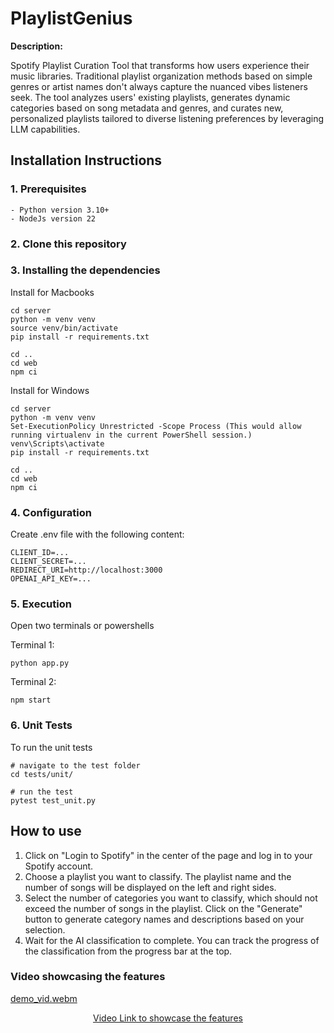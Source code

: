 # PlaylistGenius
**Description:** 

Spotify Playlist Curation Tool that transforms how users experience their music libraries. 
Traditional playlist organization methods based on simple genres or artist names don't always capture the nuanced vibes listeners seek.
The tool analyzes users' existing playlists, generates dynamic categories based on song metadata and genres, and curates new, personalized playlists tailored to diverse listening preferences by leveraging LLM capabilities.


## Installation Instructions

### 1. **Prerequisites**
    - Python version 3.10+
    - NodeJs version 22

### 2. **Clone this repository**

### 3. **Installing the dependencies**

Install for Macbooks 
```
cd server
python -m venv venv
source venv/bin/activate
pip install -r requirements.txt

cd ..
cd web
npm ci

```
Install for Windows 

```
cd server
python -m venv venv
Set-ExecutionPolicy Unrestricted -Scope Process (This would allow running virtualenv in the current PowerShell session.)
venv\Scripts\activate
pip install -r requirements.txt

cd ..
cd web
npm ci
```
### 4. **Configuration**

Create .env file with the following content:
```
CLIENT_ID=...
CLIENT_SECRET=...
REDIRECT_URI=http://localhost:3000
OPENAI_API_KEY=...
```

### 5. **Execution**

Open two terminals or powershells

Terminal 1:
```
python app.py
```
Terminal 2:
```
npm start
```


### 6. **Unit Tests**

To run the unit tests 
```
# navigate to the test folder 
cd tests/unit/

# run the test 
pytest test_unit.py
```


## How to use

1. Click on "Login to Spotify" in the center of the page and log in to your Spotify account.
2. Choose a playlist you want to classify. The playlist name and the number of songs will be displayed on the left and right sides.
3. Select the number of categories you want to classify, which should not exceed the number of songs in the playlist. Click on the "Generate" button to generate category names and descriptions based on your selection.
4. Wait for the AI classification to complete. You can track the progress of the classification from the progress bar at the top.

### Video showcasing the features 
[demo_vid.webm](https://github.com/ChatSam/PlaylistGenius/assets/6478266/7bda5990-8575-4ea3-8399-92d5fbbb1b30)

<p align="center">
  <a href="https://drive.google.com/file/d/1BGU3JGHngOQEYC0OuHm_bt39WNVBJJpK/view?usp=sharing">Video Link to showcase the features</a>
</p>
